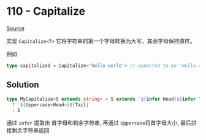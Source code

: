 # 110 - Capitalize

[Source](https://github.com/lybenson/ts-checker/blob/master/src/110-medium-capitalize/template.ts)

实现 `Capitalize<T>` 它将字符串的第一个字母转换为大写，其余字母保持原样。

例如

```ts
type capitalized = Capitalize<'hello world'> // expected to be 'Hello world'
```

## Solution

```ts
type MyCapitalize<S extends string> = S extends `${infer Head}${infer Tail}`
  ? `${Uppercase<Head>}${Tail}`
  : S
```

通过 `infer` 提取出 首字母和剩余字符串, 再通过 `Uppercase`将首字母大小, 最后拼接剩余字符串返回
